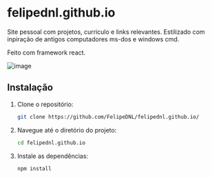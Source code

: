 # felipednl.github.io

Site pessoal com projetos, curriculo e links relevantes. Estilizado com inpiração de antigos computadores ms-dos e windows cmd.

Feito com framework react.

![image](https://github.com/user-attachments/assets/3faa4d0a-5a31-4cf0-8438-050cc064fab6)

## Instalação

1. Clone o repositório:
    ```sh
    git clone https://github.com/FelipeDNL/felipednl.github.io/
    ```
2. Navegue até o diretório do projeto:
    ```sh
    cd felipednl.github.io
    ```
3. Instale as dependências:
    ```sh
    npm install
    ```
